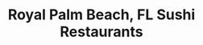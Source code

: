 ---
layout: city
title: Royal Palm Beach, FL Sushi Restaurants
permalink: /florida/royal-palm-beach/
stateAbbr: FL
stateName: Florida
cityName: Royal Palm Beach

---